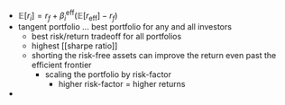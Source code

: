 - $\mathbb E[r_{i}] = r_{f} + \beta^{\text{eff}}_{i}(\mathbb E[r_{\text{eff}}]-r_{f})$
- tangent portfolio ... best portfolio for any and all investors
	- best risk/return tradeoff for all portfolios
	- highest [[sharpe ratio]]
	- shorting the risk-free assets can improve the return even past the efficient frontier
		- scaling the portfolio by risk-factor
			- higher risk-factor = higher returns
- 